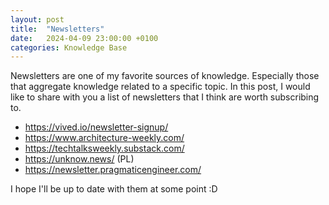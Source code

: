 ```yaml
---
layout: post
title:  "Newsletters"
date:   2024-04-09 23:00:00 +0100
categories: Knowledge Base
---
```


Newsletters are one of my favorite sources of knowledge. 
Especially those that aggregate knowledge related to a specific topic. 
In this post, I would like to share with you a list of newsletters that I think are worth subscribing to. 

* https://vived.io/newsletter-signup/
* https://www.architecture-weekly.com/
* https://techtalksweekly.substack.com/
* https://unknow.news/ (PL)
* https://newsletter.pragmaticengineer.com/


I hope I'll be up to date with them at some point :D